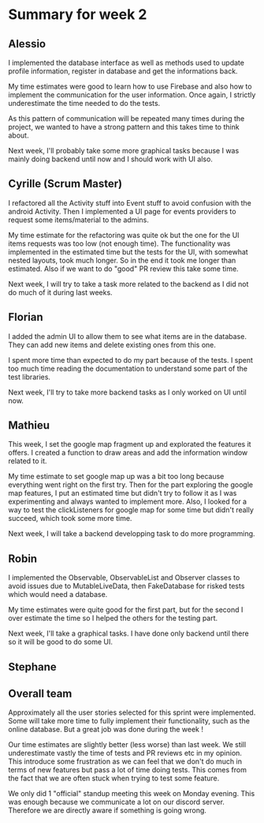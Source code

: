 # Summary for week 2

## Alessio

I implemented the database interface as well as methods used to update profile information, register in database and get the informations back.

My time estimates were good to learn how to use Firebase and also how to implement the communication for the user information. Once again, I strictly underestimate the time needed to do the tests.

As this pattern of communication will be repeated many times during the project, we wanted to have a strong pattern and this takes time to think about.

Next week, I'll probably take some more graphical tasks because I was mainly doing backend until now and I should work with UI also.

## Cyrille (Scrum Master)
I refactored all the Activity stuff into Event stuff to avoid confusion with the android Activity. Then I implemented a UI page for events providers to request some items/material to the admins.

My time estimate for the refactoring was quite ok but the one for the UI items requests was too low (not enough time). The functionality was implemented in the estimated time but the tests for the UI, with somewhat nested layouts, took much longer. So in the end it took me longer than estimated. Also if we want to do "good" PR review this take some time.

Next week, I will try to take a task more related to the backend as I did not do much of it during last weeks.

## Florian

I added the admin UI to allow them to see what items are in the database. They can add new items and delete existing ones from this one.

I spent more time than expected to do my part because of the tests. I spent too much time reading the documentation to understand some part of the test libraries.

Next week, I'll try to take more backend tasks as I only worked on UI until now.

## Mathieu

This week, I set the google map fragment up and explorated the features it offers. I created a function to draw areas and add the information window related to it.

My time estimate to set google map up was a bit too long because everything went right on the first try. Then for the part exploring the google map features, I put an estimated time but didn't try to follow it as I was experimenting and always wanted to implement more. Also, I looked for a way to test the clickListeners for google map for some time but didn't really succeed, which took some more time.

Next week, I will take a backend developping task to do more programming. 

## Robin

I implemented the Observable, ObservableList and Observer classes to avoid issues due to MutableLiveData, then FakeDatabase for risked tests which would need a database.

My time estimates were quite good for the first part, but for the second I over estimate the time so I helped the others for the testing part.

Next week, I'll take a graphical tasks. I have done only backend until there so it will be good to do some UI.

## Stephane

## Overall team
Approximately all the user stories selected for this sprint were implemented. Some will take more time to fully implement their functionality, such as the online database. But a great job was done during the week !

Our time estimates are slightly better (less worse) than last week. We still underestimate vastly the time of tests and PR reviews etc in my opinion. This introduce some frustration as we can feel that we don't do much in terms of new features but pass a lot of time doing tests. This comes from the fact that we are often stuck when trying to test some feature.

We only did 1 "official" standup meeting this week on Monday evening. This was enough because we communicate a lot on our discord server. Therefore we are directly aware if something is going wrong.
